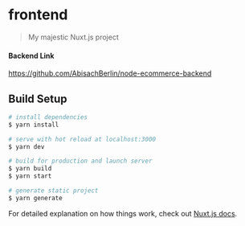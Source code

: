 # frontend

> My majestic Nuxt.js project

#### Backend Link
https://github.com/AbisachBerlin/node-ecommerce-backend


## Build Setup

```bash
# install dependencies
$ yarn install

# serve with hot reload at localhost:3000
$ yarn dev

# build for production and launch server
$ yarn build
$ yarn start

# generate static project
$ yarn generate
```

For detailed explanation on how things work, check out [Nuxt.js docs](https://nuxtjs.org).
